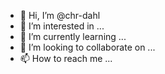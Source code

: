 - 👋 Hi, I’m @chr-dahl
- 👀 I’m interested in ...
- 🌱 I’m currently learning ...
- 💞️ I’m looking to collaborate on ...
- 📫 How to reach me ...

<!---
chr-dahl/chr-dahl is a ✨ special ✨ repository because its `README.md` (this file) appears on your GitHub profile.
You can click the Preview link to take a look at your changes.
--->
